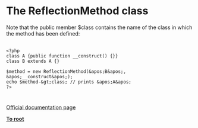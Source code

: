 # The ReflectionMethod class



Note that the public member $class contains the name of the class in which the method has been defined:<br><br>

```
<?php
class A {public function __construct() {}}
class B extends A {}

$method = new ReflectionMethod(&apos;B&apos;, &apos;__construct&apos;);
echo $method-&gt;class; // prints &apos;A&apos;
?>
```
  

#

[Official documentation page](https://www.php.net/manual/en/class.reflectionmethod.php)

**[To root](/README.md)**